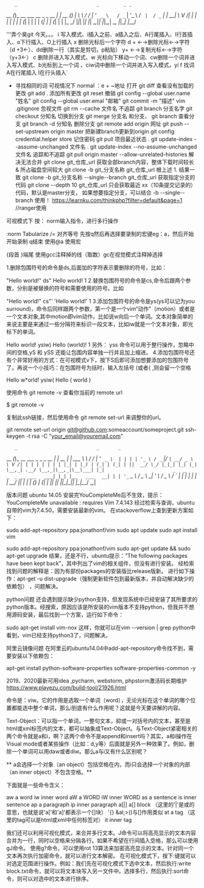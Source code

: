 
       _                             _         _ _   
__   _(_)_ __ ___     __ _ _ __   __| |   __ _(_) |_ 
\ \ / / | '_ ` _ \   / _` | '_ \ / _` |  / _` | | __|
 \ V /| | | | | | | | (_| | | | | (_| | | (_| | | |_ 
  \_/ |_|_| |_| |_|  \__,_|_| |_|\__,_|  \__, |_|\__|
                                         |___/       


'''弄个臭git  今天。。。 
i 写入模式、i插入之前、a插入之后、A行尾插入、I行首插入、o下行插入、O上行插入
x 删除光标后一个字符
d + ←→删除光标←→字符（d +3←）、dd删除一行（其实是剪切，p粘贴）
y+ ←→复制光标←→字符 （y+3←）
c 删除并进入写入模式、w 光标向下移动一个词、cw删除一个词并进入写入模式、b光标到上一个词 、ciw词中删除一个词并进入写入模式，yi
f 找词
A在行尾插入
I在行头插入`
* 寻找相同的词
可视情况下 normal
：e + ~地址  打开
git diff 查看没有加载的更改
git add . 添加所有更改
git reset 撤销
git config --global user.name "姓名"
git config --global user.emal "邮箱"
git commit -m "描述"
vim .gitignore 忽视文件
git rm --cache 文件名 不追踪
git branch 分支名字
git checkout 分知名 切换到分支
git merge 分支名 和分支、
git branch 查看分支
git branch -d 分知名 删除分支
git remote add origin 网址
git push --set-upstream origin master 把新建branch更新到origin
git config credential.helper store 记住密码
git pull 项目最近状态
. git update-index --assume-unchanged 文件名
. git update-index --no-assume-unchanged 文件名 追踪和不追踪
 git pull origin master --allow-unrelated-histories  解决无法合并
git clone git_仓库_url 获取全部branch内容，整体下载时间较长 & 所占磁盘空间较大
git clone -b git_分支名称 git_仓库_url 根上述 1. 结果一致
git clone -b git_分支名称 --single--branch git_仓库_url 获取指定分支的代码
git clone --depth 10 git_仓库_url 只会获取最近 xx（10条提交记录的）代码，默认是master分支， 如果想要指定分支，可以结合 -b --single--branch 使用！
https://learnku.com/thinkphp?filter=default&page=1 //ranger使用

可视模式下 按： norm输入指令，进行多行操作

:norm Tabularize /= 对齐等号
先按q然后再选择要录制的宏键eg：a，然后开始开始录制 q结束  使用@a 使用宏


{段首  }端尾
使用gcc注释掉的线（取数）gc在视觉模式注释掉选择

1.删除包围符号的命令是ds,后面加的字符表示要删除的符号，比如：

"Hello world!"           ds"         Hello world!
1
2.替换包围符号的命令是cs,命令后跟两个参数，分别是被替换的符号和需要使用的符号。比如

"Hello world!"           cs"'        'Hello world!'
1
3.添加包围符号的命令是ys(ys可以记为you surround)，命令后同样跟两个参数，第一个是一个vim“动作”（motion）或者是一个文本对象,其中motion即vim动作，比如说w向后一个单词。文本对象简单的来说主要是来通过一些分隔符来标识一段文本，比如iw就是一个文本对象，即光标下的单词。

Hello world!             ysiw)       Hello (world)!
1
另外： yss 命令可以用于整行操作，忽略中间的空格,yS 和 ySS 还能让包围内容单独一行并且加上缩进。
4.添加包围符号还有个非常好用的方式：在可视模式v下，按下S后即可添加想要添加的包围符号了。再说一个小技巧：在包围符号为括时，输入左括号 (或者{ ,则会留一个空格

Hello w*orld!             ysiw(       Hello ( world )


使用命令 git remote -v 查看你当前的 remote url

$ git remote -v

复制此ssh链接，然后使用命令 git remote set-url 来调整你的url。

git remote set-url origin git@github.com:someaccount/someproject.git
ssh-keygen -t rsa -C "your_email@youremail.com"



       _                             _       _       
__   _(_)_ __ ___    _   _ _ __   __| | __ _| |_ ___ 
\ \ / / | '_ ` _ \  | | | | '_ \ / _` |/ _` | __/ _ \
 \ V /| | | | | | | | |_| | |_) | (_| | (_| | ||  __/
  \_/ |_|_| |_| |_|  \__,_| .__/ \__,_|\__,_|\__\___|
                          |_|                        
                _   _               _ 
 _ __ ___   ___| |_| |__   ___   __| |
| '_ ` _ \ / _ \ __| '_ \ / _ \ / _` |
| | | | | |  __/ |_| | | | (_) | (_| |
|_| |_| |_|\___|\__|_| |_|\___/ \__,_|


                                      


版本问题
ubuntu 14.05 安装完YouCompleteMe后不生效，提示：YouCompleteMe unavailable : requires Vim 7.4.143
经过检索与查询，ubuntu自带的vim为7.4.50，需要安装最新的vim。
在stackoverflow上查到更新方案如下：

sudo add-apt-repository ppa:jonathonf/vim 
sudo apt update 
sudo apt install vim 

sudo add-apt-repository ppa:jonathonf/vim
sudo apt-get update && sudo apt-get upgrade
结果，还是不行，ubuntu提示：”The following packages have been kept back”，其中列出了vim的相关组件，但没有进行安装。
经检索找到问题的解释是：因为有部份packages的安装版比release版新。
进行如下操作：apt-get -u dist-upgrade（强制更新软件包到最新版本，并自动解决缺少的依赖包） ，问题解决。

python问题
还会遇到提示缺少python支持，但发现系统中已经安装了其所要求的python版本。经搜索，原因应该是所安装的vim版本不支持python，但我并不想用源码安装，最后找到一个方案，运行如下命令：

sudo apt-get install vim-nox
这样，你就可以在vim --version | grep python中看到，vim已经支持python3了，问题解决。

阿里云镜像问题
在阿里云的ubuntu14.04中add-apt-repository命令找不到，需要安装以下依赖包：

apt-get install python-software-properties software-properties-common -y

2019、2020最新可用idea ,pycharm, webstorm, phpstorm激活码长期维护
https://www.playezu.com/build-tool/21926.html


命令是：viw。它的作用是选取一个单词（word），无论光标在这个单词的哪个位置都能选中整个单词，那么i到底有什么作用呢？这就是今天要讲解的内容。

Text-Object：可以指一个单词，一整句文本，抑或一对括号内的文本，甚至是html或xml标签内的文本，都可以抽象成Text-Object。与Text-Object紧密相关的两个命令就是a和i，啊？这两个命令不是append和insert吗？其实，a和i操作在Visual mode或者某些操作（比如：d,y等）后面就是另外一种效果了。例如，删除一个单词可以用daw或者diw。那么a与i又有什么区别呢？

** a会选择一个对象（an object）包括空格在内，而i只会选择一个对象的内部（an inner object）不包含空格。**

下面就是一些命令含义：

aw a word
iw inner word
aW a WORD
iW inner WORD
as a sentence
is inner sentence
ap a paragraph
ip inner paragraph
a[|] a[] block （这里的'|'是或的意思，也就是说'a['和'a]'都表示一个[]块）
'{} &al;>()与[]作用类似
at a tag （这里的tag可以是html或xml中任何标签对）
it inner tag

我们还可以利用可视化模式，来合并多行文本。J命令可以将高亮显示的文本内容合并为一行，同时以空格来分隔各行。如果不希望在行间插入空格，那么可以使用gJ命令。
使用g?命令，可以使用rot 13算法来加密高亮显示的文本。针对同一个文本再次执行加密命令，就可以进行文本解密。
在可视化模式下，按下:键就可以对选定范围进行操作。例如：我们先在可视化模式下选中文本，然后执行:write block.txt命令，就可以将文本块写入另一文件中。选择多行，然后执行:sort命令，则可以对选中的文本进行排序。
